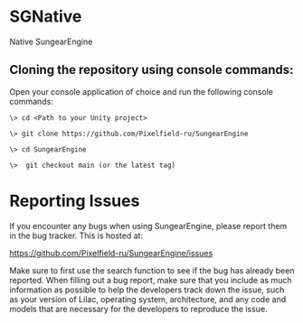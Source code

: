 # SGNative
 Native SungearEngine

## Cloning the repository using console commands:
Open your console application of choice and run the following console commands:

```
\> cd <Path to your Unity project>

\> git clone https://github.com/Pixelfield-ru/SungearEngine

\> cd SungearEngine

\>  git checkout main (or the latest tag)
```
# Reporting Issues

If you encounter any bugs when using SungearEngine, please report them in the bug tracker. This is hosted at:

https://github.com/Pixelfield-ru/SungearEngine/issues

Make sure to first use the search function to see if the bug has already been reported. When filling out a bug report, make sure that you include as much information as possible to help the developers track down the issue, such as your version of Lilac, operating system, architecture, and any code and models that are necessary for the developers to reproduce the issue.
